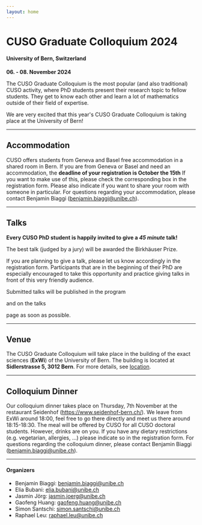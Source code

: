 ```yaml
---
layout: home
---
```


# CUSO Graduate Colloquium 2024

#### University of Bern, Switzerland
**06. - 08. November 2024**

The CUSO Graduate Colloquium is the most popular (and also traditional) CUSO activity,
where PhD students present their research topic to fellow students.
They get to know each other and learn a lot of mathematics outside of their field of expertise.

We are very excited that this year's CUSO Graduate Colloquium is taking place at the University of Bern!

---

## Accommodation

CUSO offers students from Geneva and Basel free accommodation in a shared room in Bern.
If you are from Geneva or Basel and need an accommodation,
the __deadline of your registration is October the 15th__
If you want to make use of this, please check the corresponding box in the registration form.
Please also indicate if you want to share your room with someone in particular.
For questions regarding your accommodation, please contact Benjamin Biaggi
([benjamin.biaggi@unibe.ch](mailto:benjamin.biaggi@unibe.ch)).

---

## Talks

**Every CUSO PhD student is happily invited to give a *45 minute* talk!**

The best talk (judged by a jury) will be awarded the Birkhäuser Prize.

If you are planning to give a talk, please let us know accordingly in the registration form.
Participants that are in the beginning of their PhD are especially encouraged
to take this opportunity and practice giving talks in front of this very friendly audience.

Submitted talks will be published in the
program
<!-- [program](/program/) -->
and on the
talks
<!-- [talks](/talks/) -->
page as soon as possible.

---

## Venue

The CUSO Graduate Colloquium will take place in the building of the exact sciences (**ExWi**) of the University of Bern.
The building is located at **Sidlerstrasse 5, 3012 Bern**.
For more details, see [location](/location/).

---

## Colloquium Dinner

Our colloquium dinner takes place on Thursday, 7th November
at the restaurant Seidenhof (https://www.seidenhof-bern.ch/). We leave
from ExWi around 18:00, feel free to go there directly and meet us there
around 18:15-18:30.
The meal will be offered by CUSO for all CUSO doctoral students.
However, drinks are on you.
If you have any dietary restrictions (e.g. vegetarian, allergies, ...) please indicate so in the registration form.
For questions regarding the colloquium dinner, please contact Benjamin Biaggi
([benjamin.biaggi@unibe.ch](mailto:benjamin.biaggi@unibe.ch)).

---

#### Organizers
- Benjamin Biaggi: [benjamin.biaggi@unibe.ch](mailto:benjamin.biaggi@unibe.ch)
- Elia Bubani: [elia.bubani@unibe.ch](mailto:elia.bubani@unibe.ch)
- Jasmin Jörg: [jasmin.joerg@unibe.ch](mailto:jasmin.joerg@unibe.ch)
- Gaofeng Huang: [gaofeng.huang@unibe.ch](mailto:gaofeng.huang@unibe.ch)
- Simon Santschi: [simon.santschi@unibe.ch](mailto:simon.santschi@unibe.ch)
- Raphael Leu: [raphael.leu@unibe.ch](mailto:raphael.leu@unibe.ch)